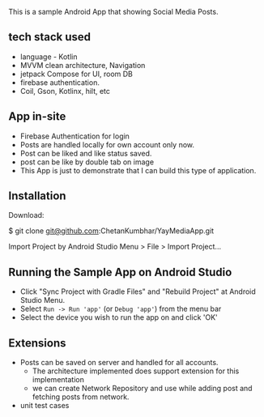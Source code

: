 
This is a sample Android App that showing Social Media Posts.

## tech stack used 
* language - Kotlin 
* MVVM clean architecture, Navigation
* jetpack Compose for UI, room DB
* firebase authentication.
* Coil, Gson, Kotlinx, hilt, etc

## App in-site

* Firebase Authentication for login
* Posts are handled locally for own account only now.
* Post can be liked and like status saved.
* post can be like by double tab on image
* This App is just to demonstrate that I can build this type of application. 

## Installation
Download:

$ git clone git@github.com:ChetanKumbhar/YayMediaApp.git

Import Project by Android Studio Menu > File > Import Project...

## Running the Sample App on Android Studio

* Click "Sync Project with Gradle Files" and "Rebuild Project" at Android Studio Menu.
* Select `Run -> Run 'app'` (or `Debug 'app'`) from the menu bar
* Select the device you wish to run the app on and click 'OK'


## Extensions
* Posts can be saved on server and handled for all accounts.
    - The architecture implemented does support extension for this implementation
    - we can create Network Repository and use while adding post and fetching posts from network. 
* unit test cases


